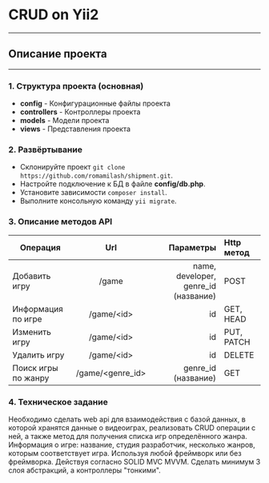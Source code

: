 # CRUD on Yii2

---
## Описание проекта

---
### 1.  Структура проекта (основная)
   - **config** - Конфигурационные файлы проекта
   - **controllers** - Контроллеры проекта
   - **models** - Модели проекта
   - **views** - Представления проекта


### 2. Развёртывание

- Склонируйте проект `git clone https://github.com/romamilash/shipment.git`.
- Настройте подключение к БД в файле **config/db.php**.
- Установите зависимости `composer install`.
- Выполните консольную команду `yii migrate`.

### 3. Описание методов API

| Операция            |        Url        |                                              Параметры | Http метод |
|---------------------|:-----------------:|-------------------------------------------------------:|:-----------|
| Добавить игру       |       /game       |                   name, developer, genre_id (название) | POST       |
| Информация по игре  |    /game/\<id>    |                                                     id | GET, HEAD  |
| Изменить игру       |    /game/\<id>    |                                                     id | PUT, PATCH |
| Удалить игру        |    /game/\<id>    |                                                     id | DELETE     |
| Поиск игры по жанру | /game/\<genre_id> |                                    genre_id (название) | GET        |

### 4. Техническое задание

   Необходимо сделать web api для взаимодействия с базой данных, в которой хранятся данные о видеоиграх, реализовать CRUD операции с ней, а также метод для получения списка игр определённого жанра.
   Информация о игре: название, студия разработчик, несколько жанров, которым соответствует игра.
   Используя любой фреймворк или без фреймворка.
   Действуя согласно SOLID MVC MVVM.
   Сделать минимум 3 слоя абстракций, а контроллеры "тонкими".
